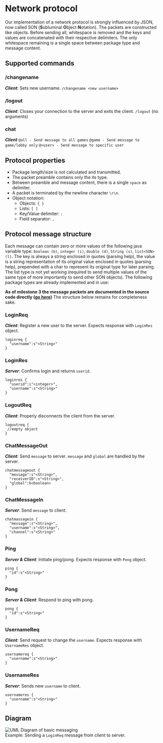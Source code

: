 # Network protocol
Our implementation of a network protocol is strongly influenced by JSON, now called SON (**S**ubluminal **O**bject **N**otation). The packets are constructed like objects. Before sending all, whitespace is removed and the keys and values are concatenated with their respective delimiters. The only whitespace remaining is a single space between package type and message content.

## Supported commands
### /changename
***Client***: Sets new username.
``/changename <new username>``

### /logout
***Client***: Closes your connection to the server and exits the client.
``/logout`` (no arguments)

### chat
***Client***
```@all - Send message to all games```
```@game - Send message to game/lobby only```
```@<user> - Send message to specific user```

## Protocol properties
- Package length/size is not calculated and transmitted.
- The packet preamble contains only the its type.
- Between preamble and message content, there is a single ``space`` as delimiter.
- A packet is terminated by the newline character ``\r\n``.
- Object notation: 
  - Objects: ``{ }``
  - Lists: ``[ ]``
  - Key/Value delimiter: ``:``
  - Field separator: ``,``


## Protocol message structure
Each message can contain zero or more values of the following java variable type: ``boolean (b)``, ``integer (i)``, ``double (d)``, ``String (s)``, ``list<SON> (l)``. The key is always a string enclosed in quotes (parsing help), the value is a string representation of its original value enclosed in quotes (parsing help), prepended with a char to represent its original type for later parsing. The list type is not yet working (required to send multiple values of the same type of more importantly to send other SON objects). The following package types are already implemented and in use: 

**As of milestone 3 the message packets are documented in the source code directly ([go here](../app/src/main/java/tech/subluminal/shared/messages/))** The structure below remains for completeness sake.

### LoginReq
***Client***: Register a new user to the server. Expects response with ``LoginRes`` object.

```
loginreq {
  "username":s"<String>"
}
```

### LoginRes
***Server***: Confirms login and returns ``userid``.

```
loginres {
  "userid":i"<integer>",
  "username":s"<String>"
}
```

### LogoutReq
***Client***: Properly disconnects the client from the server.

```
logoutreq {
 //empty object
}
```

### ChatMessageOut
***Client***: Send ``message`` to server. ``message`` and  ``global`` are handled by the server.

```
chatmessageout {
  "message":s"<String>",
  "receiverID":s"<String>",
  "global":b<boolean>
}
```

### ChatMessageIn
***Server***: Send ``message`` to client.

```
chatmassagein {
  "message":s"<String>",
  "username":s"<String>",
  "channel":s"<String>"
}
```

### Ping
***Server & Client***: Initiate ping/pong. Expects response with ``Pong`` object.

```
ping {
  "id":s"<String>"
}
```

### Pong
***Server & Client***: Respond to ping with pong.

```
pong {
  "id":s"<String>"
}
```

### UsernameReq
***Client***: Send request to change the ``username``. Expects response with ``UsernameRes`` object.

```
usernamereq {
  "username":s"<String>"
}
```

### UsernameRes
***Server***: Sends new ``username`` to client.

```
usernameres {
  "username":s"<String>"
}
```

## Diagram
![UML Diagram of basic messaging](./../assets/other/basic_messaging1.png)  
Example: Sending a ``LoginReq`` message from client to server. 
